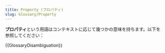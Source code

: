 ```yaml
---
title: Property (プロパティ)
slug: Glossary/Property
---
```


**プロパティ**という用語はコンテキストに応じて幾つかの意味を持ちます。以下を参照してください：

{{GlossaryDisambiguation}}
